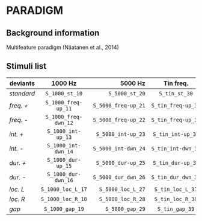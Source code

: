 # PARADIGM

## Background information

Multifeature paradigm (Näatanen et al., 2014)

## Stimuli list


| deviants       | 1000 Hz                 | 5000 Hz                | Tin freq.            |
| ---------------|:---------------------:  | ----------------------:|:--------------------:|
| *standard*     | `S_1000_st_10`          | `S_5000_st_20`         | `S_tin_st_30`        |
| *freq. +*      | `S_1000_freq-up_11`     | `S_5000_freq-up_21`    | `S_tin_freq-up_31`   |
| *freq. -*      | `S_1000_freq-dwn_12`    | `S_5000_freq-up_22`    | `S_tin_freq-up_32`   |
| *int. +*       | `S_1000_int-up_13`      |  `S_5000_int-up_23`    |  `S_tin_int-up_33`   |
| *int. -*       | `S_1000_int-dwn_14`     | `S_5000_int-dwn_24`    | `S_tin_int-dwn_34`   |
| *dur. +*       | `S_1000_dur-up_15`      | `S_5000_dur-up_25`     | `S_tin_dur-up_35`    |
| *dur. -*       | `S_1000_dur-dwn_16`     | `S_5000_dur_dwn_26`    | `S_tin_dur_dwn_36`   |
| *loc. L*       | `S_1000_loc_L_17`       | `S_5000_loc_L_27`      | `S_tin_loc_L_37`     |
| *loc. R*       | `S_1000_loc_R_18`       | `S_5000_loc_R_28`      | `S_tin_loc_R_38`     |
| *gap*          | `S_1000_gap_19`         | `S_5000_gap_29`        | `S_tin_gap_39`       |
